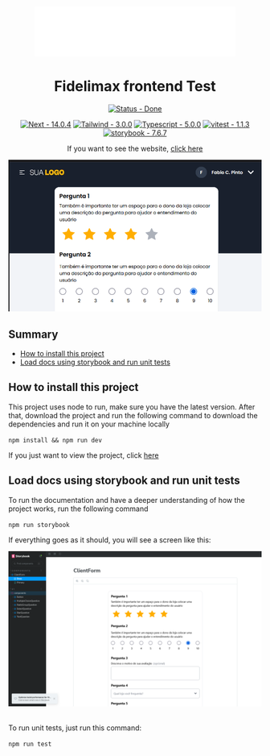<div align='center'>
  <img src='./github/fidelimax_white.png' alt='fidelimax white logo' />
  <br />

  <h1>Fidelimax frontend Test</h1>
</div>

<div align='center'>

[![Status - Done](https://img.shields.io/badge/Status-Done-green?style=for-the-badge)](/docs/ "Go to project documentation")

</div>

<div align='center'>

[![Next - 14.0.4](https://img.shields.io/static/v1?label=Next&message=14.0.4&color=%2335F8B1)](https://)
[![Tailwind - 3.0.0](https://img.shields.io/static/v1?label=Tailwind&message=3.3.0&color=%2335F8B1)](https://)
[![Typescript - 5.0.0](https://img.shields.io/static/v1?label=Typescript&message=5.0.0&color=%2335F8B1)](https://)
[![vitest - 1.1.3](https://img.shields.io/static/v1?label=Vitest&message=1.1.3&color=%2335F8B1)](https://)
[![storybook - 7.6.7](https://img.shields.io/static/v1?label=Storybook&message=7.6.7&color=%2335F8B1)](https://)

</div>

<div align='center'>
  <p>If you want to see the website, 
    <a href='https://pokedex-v3.vercel.app/' target='_blank'>click here</a>
  </p>
</div>

<div align='center'>
  <img  src='./github/demo_example.png' alt='demo image example' />
</div>

## Summary

- [How to install this project](#install)
- [Load docs using storybook and run unit tests](#storybook)

<h2 id='install'>How to install this project</h2>

This project uses node to run, make sure you have the latest version.
After that, download the project and run the following command to download the dependencies and run it on your machine locally

`npm install && npm run dev`

<p>If you just want to view the project, click <a href=''>here</a></p>

<h2 id='storybook'>Load docs using storybook and run unit tests</h2>

To run the documentation and have a deeper understanding of how the project works, run the following command

`npm run storybook`

If everything goes as it should, you will see a screen like this:

<div align='center'>
  <img src='./github/storybook.png' alt='storybook page example' />
</div>

<br />

To run unit tests, just run this command:

`npm run test`
